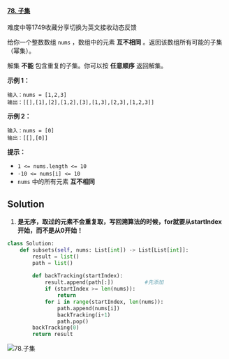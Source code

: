 #### [78. 子集](https://leetcode.cn/problems/subsets/)

难度中等1749收藏分享切换为英文接收动态反馈

给你一个整数数组 `nums` ，数组中的元素 **互不相同** 。返回该数组所有可能的子集（幂集）。

解集 **不能** 包含重复的子集。你可以按 **任意顺序** 返回解集。

 

**示例 1：**

```
输入：nums = [1,2,3]
输出：[[],[1],[2],[1,2],[3],[1,3],[2,3],[1,2,3]]
```

**示例 2：**

```
输入：nums = [0]
输出：[[],[0]]
```

 

**提示：**

- `1 <= nums.length <= 10`
- `-10 <= nums[i] <= 10`
- `nums` 中的所有元素 **互不相同**





## Solution

1. **是无序，取过的元素不会重复取，写回溯算法的时候，for就要从startIndex开始，而不是从0开始！**

```python
class Solution:
    def subsets(self, nums: List[int]) -> List[List[int]]:
        result = list()
        path = list()
        
        def backTracking(startIndex):
            result.append(path[:])			#先添加
            if (startIndex >= len(nums)):		
                return
            for i in range(startIndex, len(nums)):
                path.append(nums[i])
                backTracking(i+1)
                path.pop()
        backTracking(0)
        return result
```

![78.子集](https://img-blog.csdnimg.cn/202011232041348.png)